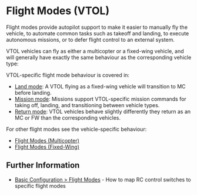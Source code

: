 # Flight Modes (VTOL)

Flight modes provide autopilot support to make it easier to manually fly the vehicle, to automate common tasks such as takeoff and landing, to execute autonomous missions, or to defer flight control to an external system.

VTOL vehicles can fly as either a multicopter or a fixed-wing vehicle, and will generally have exactly the same behaviour as the corresponding vehicle type:

VTOL-specific flight mode behaviour is covered in:

- [Land mode](../flight_modes_vtol/land.md): A VTOL flying as a fixed-wing vehicle will transition to MC before landing.
- [Mission mode](../flight_modes_vtol/mission.md): Missions support VTOL-specific mission commands for taking off, landing, and transitioning between vehicle types.
- [Return mode](../flight_modes_vtol/return.md): VTOL vehicles behave slightly differently they return as an MC or FW than the corresponding vehicles.

For other flight modes see the vehicle-specific behaviour:

- [Flight Modes (Multicopter)](../flight_modes_mc/README.md)
- [Flight Modes (Fixed-Wing)](../flight_modes_fw/README.md)

## Further Information

- [Basic Configuration > Flight Modes](../config/flight_mode.md) - How to map RC control switches to specific flight modes
